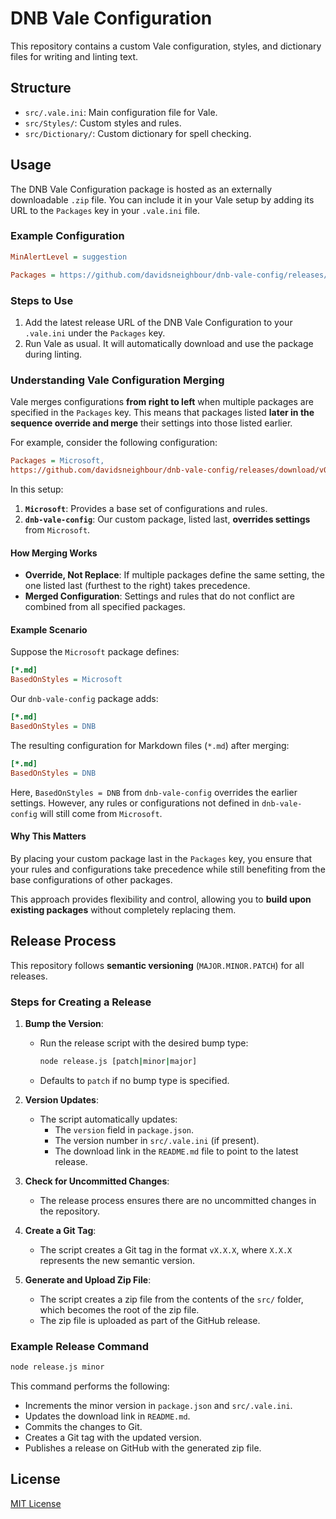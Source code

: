 # DNB Vale Configuration

This repository contains a custom Vale configuration, styles, and dictionary files for writing and linting text.

## Structure

- `src/.vale.ini`: Main configuration file for Vale.
- `src/Styles/`: Custom styles and rules.
- `src/Dictionary/`: Custom dictionary for spell checking.

## Usage

The DNB Vale Configuration package is hosted as an externally downloadable `.zip` file. You can include it in your Vale setup by adding its URL to the `Packages` key in your `.vale.ini` file.

### Example Configuration

```ini
MinAlertLevel = suggestion

Packages = https://github.com/davidsneighbour/dnb-vale-config/releases/download/v0.0.15/config.zip
```

### Steps to Use

1. Add the latest release URL of the DNB Vale Configuration to your `.vale.ini` under the `Packages` key.
2. Run Vale as usual. It will automatically download and use the package during linting.

### Understanding Vale Configuration Merging

Vale merges configurations **from right to left** when multiple packages are specified in the `Packages` key. This means that packages listed **later in the sequence override and merge** their settings into those listed earlier.

For example, consider the following configuration:

```ini
Packages = Microsoft,
https://github.com/davidsneighbour/dnb-vale-config/releases/download/v0.0.0/config.zip
```

In this setup:

1. **`Microsoft`**: Provides a base set of configurations and rules.
2. **`dnb-vale-config`**: Our custom package, listed last, **overrides settings** from `Microsoft`.

#### How Merging Works

- **Override, Not Replace**: If multiple packages define the same setting, the one listed last (furthest to the right) takes precedence.
- **Merged Configuration**: Settings and rules that do not conflict are combined from all specified packages.

#### Example Scenario

Suppose the `Microsoft` package defines:

```ini
[*.md]
BasedOnStyles = Microsoft
```

Our `dnb-vale-config` package adds:

```ini
[*.md]
BasedOnStyles = DNB
```

The resulting configuration for Markdown files (`*.md`) after merging:

```ini
[*.md]
BasedOnStyles = DNB
```

Here, `BasedOnStyles = DNB` from `dnb-vale-config` overrides the earlier settings. However, any rules or configurations not defined in `dnb-vale-config` will still come from `Microsoft`.

#### Why This Matters

By placing your custom package last in the `Packages` key, you ensure that your rules and configurations take precedence while still benefiting from the base configurations of other packages.

This approach provides flexibility and control, allowing you to **build upon existing packages** without completely replacing them.

## Release Process

This repository follows **semantic versioning** (`MAJOR.MINOR.PATCH`) for all releases.

### Steps for Creating a Release

1. **Bump the Version**:
   - Run the release script with the desired bump type:

     ```bash
     node release.js [patch|minor|major]
     ```

   - Defaults to `patch` if no bump type is specified.

2. **Version Updates**:
   - The script automatically updates:
     - The `version` field in `package.json`.
     - The version number in `src/.vale.ini` (if present).
     - The download link in the `README.md` file to point to the latest release.

3. **Check for Uncommitted Changes**:
   - The release process ensures there are no uncommitted changes in the repository.

4. **Create a Git Tag**:
   - The script creates a Git tag in the format `vX.X.X`, where `X.X.X` represents the new semantic version.

5. **Generate and Upload Zip File**:
   - The script creates a zip file from the contents of the `src/` folder, which becomes the root of the zip file.
   - The zip file is uploaded as part of the GitHub release.

### Example Release Command

```bash
node release.js minor
```

This command performs the following:

- Increments the minor version in `package.json` and `src/.vale.ini`.
- Updates the download link in `README.md`.
- Commits the changes to Git.
- Creates a Git tag with the updated version.
- Publishes a release on GitHub with the generated zip file.

## License

[MIT License](LICENSE.md)
